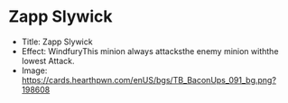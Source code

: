 # Zapp Slywick
- Title:  Zapp Slywick
- Effect:  WindfuryThis minion always attacksthe enemy minion withthe lowest Attack.
- Image:  https://cards.hearthpwn.com/enUS/bgs/TB_BaconUps_091_bg.png?198608

